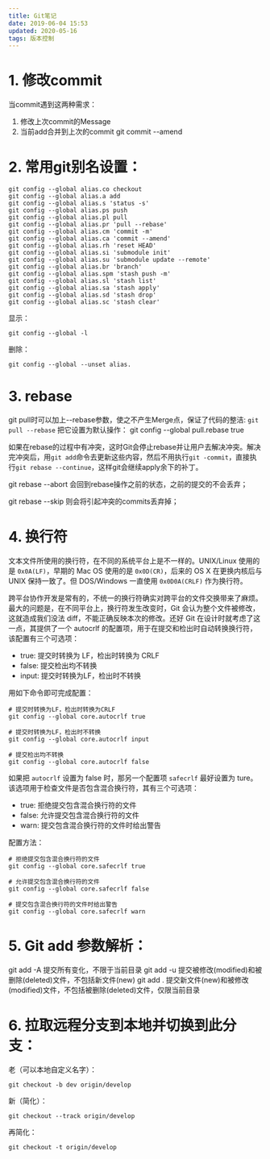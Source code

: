 ```yaml
---
title: Git笔记
date: 2019-06-04 15:53
updated: 2020-05-16
tags: 版本控制
---
```


# 1. 修改commit

<!-- more -->

当commit遇到这两种需求：
1. 修改上次commit的Message
2. 当前add合并到上次的commit
git commit --amend

# 2. 常用git别名设置：

```
git config --global alias.co checkout
git config --global alias.a add
git config --global alias.s 'status -s'
git config --global alias.ps push
git config --global alias.pl pull
git config --global alias.pr 'pull --rebase'
git config --global alias.cm 'commit -m'
git config --global alias.ca 'commit --amend'
git config --global alias.rh 'reset HEAD'
git config --global alias.si 'submodule init'
git config --global alias.su 'submodule update --remote'
git config --global alias.br 'branch'
git config --global alias.spm 'stash push -m'
git config --global alias.sl 'stash list'
git config --global alias.sa 'stash apply'
git config --global alias.sd 'stash drop'
git config --global alias.sc 'stash clear'
```

显示：

```
git config --global -l
```

删除：

```
git config --global --unset alias.
```

# 3. rebase

git pull时可以加上--rebase参数，使之不产生Merge点，保证了代码的整洁:
`git pull --rebase`
把它设置为默认操作：
git config --global pull.rebase true

如果在rebase的过程中有冲突，这时Git会停止rebase并让用户去解决冲突。解决完冲突后，用`git add`命令去更新这些内容，然后不用执行`git -commit`，直接执行`git rebase --continue`，这样git会继续apply余下的补丁。

git rebase --abort 会回到rebase操作之前的状态，之前的提交的不会丢弃；

git rebase --skip 则会将引起冲突的commits丢弃掉；

# 4. 换行符

文本文件所使用的换行符，在不同的系统平台上是不一样的。UNIX/Linux 使用的是 `0x0A(LF)`，早期的 Mac OS 使用的是 `0x0D(CR)`，后来的 OS X 在更换内核后与 UNIX 保持一致了。但 DOS/Windows 一直使用 `0x0D0A(CRLF)` 作为换行符。

跨平台协作开发是常有的，不统一的换行符确实对跨平台的文件交换带来了麻烦。最大的问题是，在不同平台上，换行符发生改变时，Git 会认为整个文件被修改，这就造成我们没法 diff，不能正确反映本次的修改。还好 Git 在设计时就考虑了这一点，其提供了一个 autocrlf 的配置项，用于在提交和检出时自动转换换行符，该配置有三个可选项：

- true: 提交时转换为 LF，检出时转换为 CRLF
- false: 提交检出均不转换
- input: 提交时转换为LF，检出时不转换

用如下命令即可完成配置：
```
# 提交时转换为LF，检出时转换为CRLF
git config --global core.autocrlf true

# 提交时转换为LF，检出时不转换
git config --global core.autocrlf input

# 提交检出均不转换
git config --global core.autocrlf false
```
如果把 `autocrlf` 设置为 false 时，那另一个配置项 `safecrlf` 最好设置为 ture。该选项用于检查文件是否包含混合换行符，其有三个可选项：

- true: 拒绝提交包含混合换行符的文件
- false: 允许提交包含混合换行符的文件
- warn: 提交包含混合换行符的文件时给出警告

配置方法：
```
# 拒绝提交包含混合换行符的文件
git config --global core.safecrlf true

# 允许提交包含混合换行符的文件
git config --global core.safecrlf false

# 提交包含混合换行符的文件时给出警告
git config --global core.safecrlf warn
```

# 5. Git add 参数解析：

git add -A  提交所有变化，不限于当前目录
git add -u  提交被修改(modified)和被删除(deleted)文件，不包括新文件(new)
git add .   提交新文件(new)和被修改(modified)文件，不包括被删除(deleted)文件，仅限当前目录

# 6. 拉取远程分支到本地并切换到此分支：

老（可以本地自定义名字）：

```
git checkout -b dev origin/develop
```

新（简化）：

````
git checkout --track origin/develop
````

再简化：

````
git checkout -t origin/develop
````

